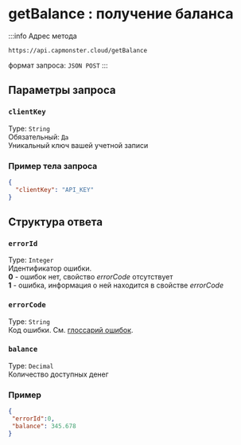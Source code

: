 ﻿---
sidebar_position: 3
sidebar_label: getBalance
---

# getBalance : получение баланса

:::info Адрес метода
```http
https://api.capmonster.cloud/getBalance
```
формат запроса: `JSON POST`
:::

## Параметры запроса

### `clientKey`
Type: `String` <br />
Обязательный: `Да`<br />
Уникальный ключ вашей учетной записи

### Пример тела запроса

```json
{
  "clientKey": "API_KEY"
}
```

## Структура ответа

### `errorId`
Type: `Integer` <br />
Идентификатор ошибки.<br />**0** - ошибок нет, свойство *errorCode* отсутствует<br />**1** - ошибка, информация о ней находится в свойстве *errorCode*

### `errorCode`
Type: `String` <br />
Код ошибки. См. [глоссарий ошибок](../api-errors.md).

### `balance`
Type: `Decimal` <br />
Количество доступных денег

### Пример

```json
{
 "errorId":0,
 "balance": 345.678
}
```
